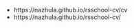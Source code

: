 <ul>
<li> https://nazhula.github.io/rsschool-cv/cv </li>
<li> https://nazhula.github.io/rsschool-cv/ </li>
</ul>  
